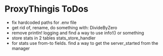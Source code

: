 # ProxyThingis ToDos

- fix hardcoded paths for .env file
- get rid of, rename, do something with: DivideByZero
- remove println! logging and find a way to use info!() or something
- store stats in 2 tables stats_store_handler
- for stats use from-to fields. find a way to get the server_started from the manager